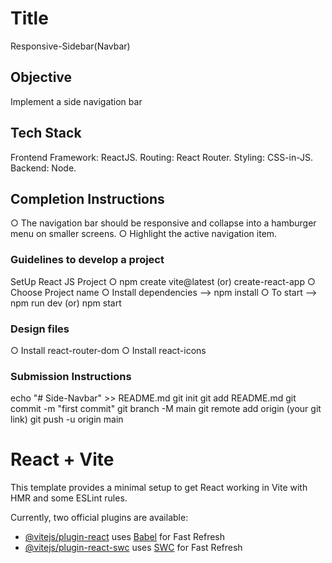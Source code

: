 # Title

Responsive-Sidebar(Navbar)

## Objective

Implement a side navigation bar

## Tech Stack

Frontend Framework: ReactJS.
Routing: React Router.
Styling: CSS-in-JS.
Backend: Node.

## Completion Instructions

○  The navigation bar should be responsive and collapse into a hamburger menu on smaller screens.
○  Highlight the active navigation item.

### Guidelines to develop a project

SetUp React JS Project
○  npm create vite@latest (or) create-react-app
○  Choose Project name
○  Install dependencies --> npm install
○  To start --> npm run dev (or) npm start

### Design files

○  Install react-router-dom
○  Install react-icons

### Submission Instructions

echo "# Side-Navbar" >> README.md
git init
git add README.md
git commit -m "first commit"
git branch -M main
git remote add origin (your git link)
git push -u origin main


# React + Vite

This template provides a minimal setup to get React working in Vite with HMR and some ESLint rules.

Currently, two official plugins are available:

- [@vitejs/plugin-react](https://github.com/vitejs/vite-plugin-react/blob/main/packages/plugin-react/README.md) uses [Babel](https://babeljs.io/) for Fast Refresh
- [@vitejs/plugin-react-swc](https://github.com/vitejs/vite-plugin-react-swc) uses [SWC](https://swc.rs/) for Fast Refresh
